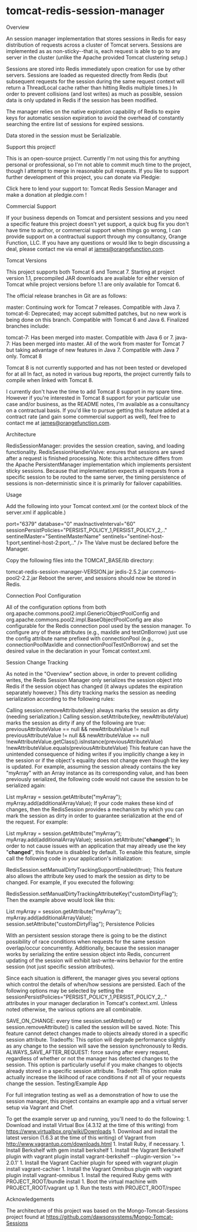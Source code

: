 # tomcat-redis-session-manager
Overview

An session manager implementation that stores sessions in Redis for easy distribution of requests across a cluster of Tomcat servers. Sessions are implemented as as non-sticky--that is, each request is able to go to any server in the cluster (unlike the Apache provided Tomcat clustering setup.)

Sessions are stored into Redis immediately upon creation for use by other servers. Sessions are loaded as requested directly from Redis (but subsequent requests for the session during the same request context will return a ThreadLocal cache rather than hitting Redis multiple times.) In order to prevent collisions (and lost writes) as much as possible, session data is only updated in Redis if the session has been modified.

The manager relies on the native expiration capability of Redis to expire keys for automatic session expiration to avoid the overhead of constantly searching the entire list of sessions for expired sessions.

Data stored in the session must be Serializable.

Support this project!

This is an open-source project. Currently I'm not using this for anything personal or professional, so I'm not able to commit much time to the project, though I attempt to merge in reasonable pull requests. If you like to support further development of this project, you can donate via Pledgie:

Click here to lend your support to: Tomcat Redis Session Manager and make a donation at pledgie.com !

Commercial Support

If your business depends on Tomcat and persistent sessions and you need a specific feature this project doesn't yet support, a quick bug fix you don't have time to author, or commercial support when things go wrong, I can provide support on a contractual support through my consultancy, Orange Function, LLC. If you have any questions or would like to begin discussing a deal, please contact me via email at james@orangefunction.com.

Tomcat Versions

This project supports both Tomcat 6 and Tomcat 7. Starting at project version 1.1, precompiled JAR downloads are available for either version of Tomcat while project versions before 1.1 are only available for Tomcat 6.

The official release branches in Git are as follows:

master: Continuing work for Tomcat 7 releases. Compatible with Java 7.
tomcat-6: Deprecated; may accept submitted patches, but no new work is being done on this branch. Compatible with Tomcat 6 and Java 6.
Finalized branches include:

tomcat-7: Has been merged into master. Compatible with Java 6 or 7.
java-7: Has been merged into master. All of the work from master for Tomcat 7 but taking advantage of new features in Java 7. Compatible with Java 7 only.
Tomcat 8

Tomcat 8 is not currently supported and has not been tested or developed for at all In fact, as noted in various bug reports, the project currently fails to compile when linked with Tomcat 8.

I currently don't have the time to add Tomcat 8 support in my spare time. However if you're interested in Tomcat 8 support for your particular use case and/or business, as the README notes, I'm available as a consultancy on a contractual basis. If you'd like to pursue getting this feature added at a contract rate (and gain some commercial support as well), feel free to contact me at james@orangefunction.com.

Architecture

RedisSessionManager: provides the session creation, saving, and loading functionality.
RedisSessionHandlerValve: ensures that sessions are saved after a request is finished processing.
Note: this architecture differs from the Apache PersistentManager implementation which implements persistent sticky sessions. Because that implementation expects all requests from a specific session to be routed to the same server, the timing persistence of sessions is non-deterministic since it is primarily for failover capabilities.

Usage

Add the following into your Tomcat context.xml (or the context block of the server.xml if applicable.)

<Valve className="com.orangefunction.tomcat.redissessions.RedisSessionHandlerValve" />
<Manager className="com.orangefunction.tomcat.redissessions.RedisSessionManager"
         host="localhost" <!-- optional: defaults to "localhost" -->
         port="6379" <!-- optional: defaults to "6379" -->
         database="0" <!-- optional: defaults to "0" -->
         maxInactiveInterval="60" <!-- optional: defaults to "60" (in seconds) -->
         sessionPersistPolicies="PERSIST_POLICY_1,PERSIST_POLICY_2,.." <!-- optional -->
         sentinelMaster="SentinelMasterName" <!-- optional -->
         sentinels="sentinel-host-1:port,sentinel-host-2:port,.." <!-- optional --> />
The Valve must be declared before the Manager.

Copy the following files into the TOMCAT_BASE/lib directory:

tomcat-redis-session-manager-VERSION.jar
jedis-2.5.2.jar
commons-pool2-2.2.jar
Reboot the server, and sessions should now be stored in Redis.

Connection Pool Configuration

All of the configuration options from both org.apache.commons.pool2.impl.GenericObjectPoolConfig and org.apache.commons.pool2.impl.BaseObjectPoolConfig are also configurable for the Redis connection pool used by the session manager. To configure any of these attributes (e.g., maxIdle and testOnBorrow) just use the config attribute name prefixed with connectionPool (e.g., connectionPoolMaxIdle and connectionPoolTestOnBorrow) and set the desired value in the <Manager> declaration in your Tomcat context.xml.

Session Change Tracking

As noted in the "Overview" section above, in order to prevent colliding writes, the Redis Session Manager only serializes the session object into Redis if the session object has changed (it always updates the expiration separately however.) This dirty tracking marks the session as needing serialization according to the following rules:

Calling session.removeAttribute(key) always marks the session as dirty (needing serialization.)
Calling session.setAttribute(key, newAttributeValue) marks the session as dirty if any of the following are true:
previousAttributeValue == null && newAttributeValue != null
previousAttributeValue != null && newAttributeValue == null
!newAttributeValue.getClass().isInstance(previousAttributeValue)
!newAttributeValue.equals(previousAttributeValue)
This feature can have the unintended consequence of hiding writes if you implicitly change a key in the session or if the object's equality does not change even though the key is updated. For example, assuming the session already contains the key "myArray" with an Array instance as its corresponding value, and has been previously serialized, the following code would not cause the session to be serialized again:

List myArray = session.getAttribute("myArray");
myArray.add(additionalArrayValue);
If your code makes these kind of changes, then the RedisSession provides a mechanism by which you can mark the session as dirty in order to guarantee serialization at the end of the request. For example:

List myArray = session.getAttribute("myArray");
myArray.add(additionalArrayValue);
session.setAttribute("__changed__");
In order to not cause issues with an application that may already use the key "__changed__", this feature is disabled by default. To enable this feature, simple call the following code in your application's initialization:

RedisSession.setManualDirtyTrackingSupportEnabled(true);
This feature also allows the attribute key used to mark the session as dirty to be changed. For example, if you executed the following:

RedisSession.setManualDirtyTrackingAttributeKey("customDirtyFlag");
Then the example above would look like this:

List myArray = session.getAttribute("myArray");
myArray.add(additionalArrayValue);
session.setAttribute("customDirtyFlag");
Persistence Policies

With an persistent session storage there is going to be the distinct possibility of race conditions when requests for the same session overlap/occur concurrently. Additionally, because the session manager works by serializing the entire session object into Redis, concurrent updating of the session will exhibit last-write-wins behavior for the entire session (not just specific session attributes).

Since each situation is different, the manager gives you several options which control the details of when/how sessions are persisted. Each of the following options may be selected by setting the sessionPersistPolicies="PERSIST_POLICY_1,PERSIST_POLICY_2,.." attributes in your manager declaration in Tomcat's context.xml. Unless noted otherwise, the various options are all combinable.

SAVE_ON_CHANGE: every time session.setAttribute() or session.removeAttribute() is called the session will be saved. Note: This feature cannot detect changes made to objects already stored in a specific session attribute. Tradeoffs: This option will degrade performance slightly as any change to the session will save the session synchronously to Redis.
ALWAYS_SAVE_AFTER_REQUEST: force saving after every request, regardless of whether or not the manager has detected changes to the session. This option is particularly useful if you make changes to objects already stored in a specific session attribute. Tradeoff: This option make actually increase the liklihood of race conditions if not all of your requests change the session.
Testing/Example App

For full integration testing as well as a demonstration of how to use the session manager, this project contains an example app and a virtual server setup via Vagrant and Chef.

To get the example server up and running, you'll need to do the following: 1. Download and install Virtual Box (4.3.12 at the time of this writing) from https://www.virtualbox.org/wiki/Downloads 1. Download and install the latest version (1.6.3 at the time of this writing) of Vagrant from http://www.vagrantup.com/downloads.html 1. Install Ruby, if necessary. 1. Install Berkshelf with gem install berkshelf 1. Install the Vagrant Berkshelf plugin with vagrant plugin install vagrant-berkshelf --plugin-version '>= 2.0.1' 1. Install the Vagrant Cachier plugin for speed with vagrant plugin install vagrant-cachier 1. Install the Vagrant Omnibus plugin with vagrant plugin install vagrant-omnibus 1. Install the required Ruby gems with PROJECT_ROOT/bundle install 1. Boot the virtual machine with PROJECT_ROOT/vagrant up 1. Run the tests with PROJECT_ROOT/rspec

Acknowledgements

The architecture of this project was based on the Mongo-Tomcat-Sessions project found at https://github.com/dawsonsystems/Mongo-Tomcat-Sessions
